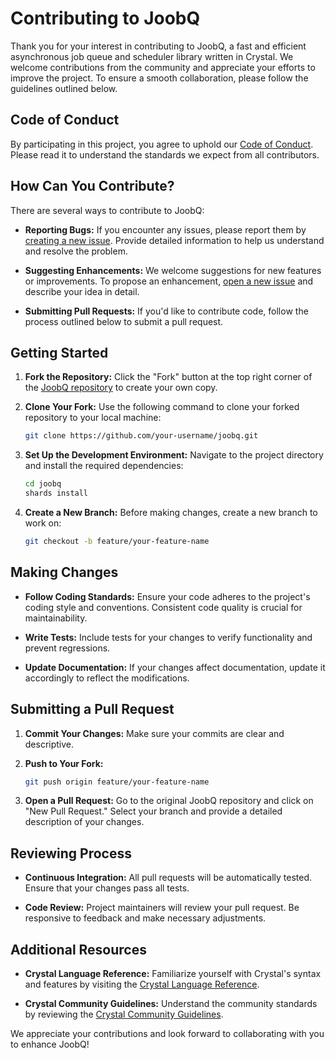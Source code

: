 # Contributing to JoobQ

Thank you for your interest in contributing to JoobQ, a fast and efficient asynchronous job queue and scheduler library written in Crystal. We welcome contributions from the community and appreciate your efforts to improve the project. To ensure a smooth collaboration, please follow the guidelines outlined below.

## Code of Conduct

By participating in this project, you agree to uphold our [Code of Conduct](CODE_OF_CONDUCT.md). Please read it to understand the standards we expect from all contributors.

## How Can You Contribute?

There are several ways to contribute to JoobQ:

- **Reporting Bugs:** If you encounter any issues, please report them by [creating a new issue](https://github.com/azutoolkit/joobq/issues/new). Provide detailed information to help us understand and resolve the problem.

- **Suggesting Enhancements:** We welcome suggestions for new features or improvements. To propose an enhancement, [open a new issue](https://github.com/azutoolkit/joobq/issues/new) and describe your idea in detail.

- **Submitting Pull Requests:** If you'd like to contribute code, follow the process outlined below to submit a pull request.

## Getting Started

1. **Fork the Repository:** Click the "Fork" button at the top right corner of the [JoobQ repository](https://github.com/azutoolkit/joobq) to create your own copy.

2. **Clone Your Fork:** Use the following command to clone your forked repository to your local machine:

   ```bash
   git clone https://github.com/your-username/joobq.git
   ```

3. **Set Up the Development Environment:** Navigate to the project directory and install the required dependencies:

   ```bash
   cd joobq
   shards install
   ```

4. **Create a New Branch:** Before making changes, create a new branch to work on:

   ```bash
   git checkout -b feature/your-feature-name
   ```

## Making Changes

- **Follow Coding Standards:** Ensure your code adheres to the project's coding style and conventions. Consistent code quality is crucial for maintainability.

- **Write Tests:** Include tests for your changes to verify functionality and prevent regressions.

- **Update Documentation:** If your changes affect documentation, update it accordingly to reflect the modifications.

## Submitting a Pull Request

1. **Commit Your Changes:** Make sure your commits are clear and descriptive.

2. **Push to Your Fork:**

   ```bash
   git push origin feature/your-feature-name
   ```

3. **Open a Pull Request:** Go to the original JoobQ repository and click on "New Pull Request." Select your branch and provide a detailed description of your changes.

## Reviewing Process

- **Continuous Integration:** All pull requests will be automatically tested. Ensure that your changes pass all tests.

- **Code Review:** Project maintainers will review your pull request. Be responsive to feedback and make necessary adjustments.

## Additional Resources

- **Crystal Language Reference:** Familiarize yourself with Crystal's syntax and features by visiting the [Crystal Language Reference](https://crystal-lang.org/reference/).

- **Crystal Community Guidelines:** Understand the community standards by reviewing the [Crystal Community Guidelines](https://crystal-lang.org/community/).

We appreciate your contributions and look forward to collaborating with you to enhance JoobQ! 
